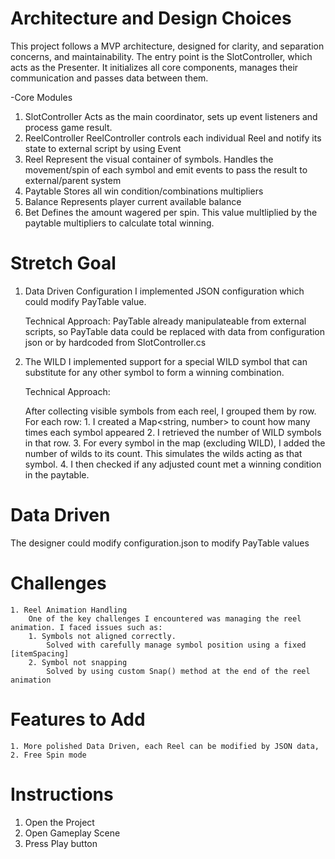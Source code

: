 # Architecture and Design Choices
This project follows a MVP architecture, designed for clarity, and separation concerns, and maintainability. The entry point is the SlotController, which acts as the Presenter. It initializes all core components, manages their communication and passes data between them.

-Core Modules
 1. SlotController
    Acts as the main coordinator, sets up event listeners and process game result.
 2. ReelController
    ReelController controls each individual Reel and notify its state to external script by using Event
 3. Reel
    Represent the visual container of symbols. Handles the movement/spin of each symbol and emit events to pass the result to external/parent system
 4. Paytable
    Stores all win condition/combinations multipliers
 5. Balance
    Represents player current available balance
 6. Bet
    Defines the amount wagered per spin. This value multliplied by the paytable multipliers to calculate total winning.

# Stretch Goal
 1. Data Driven Configuration
    I implemented JSON configuration which could modify PayTable value.

    Technical Approach:
    PayTable already manipulateable from external scripts, so PayTable data could be replaced with data from configuration json or by hardcoded from SlotController.cs
    
 2. The WILD
    I implemented support for a special WILD symbol that can substitute for any other symbol to form a winning combination.

    Technical Approach:

    After collecting visible symbols from each reel, I grouped them by row.
    For each row:
        1. I created a Map<string, number> to count how many times each symbol appeared
        2. I retrieved the number of WILD symbols in that row.
        3. For every symbol in the map (excluding WILD), I added the number of wilds to its count.
            This simulates the wilds acting as that symbol.
        4. I then checked if any adjusted count met a winning condition in the paytable.

# Data Driven
   The designer could modify configuration.json to modify PayTable values

# Challenges
    1. Reel Animation Handling
        One of the key challenges I encountered was managing the reel animation. I faced issues such as:
        1. Symbols not aligned correctly.
            Solved with carefully manage symbol position using a fixed [itemSpacing]
        2. Symbol not snapping
            Solved by using custom Snap() method at the end of the reel animation

# Features to Add
    1. More polished Data Driven, each Reel can be modified by JSON data,
    2. Free Spin mode

# Instructions
  1. Open the Project
  2. Open Gameplay Scene
  3. Press Play button
